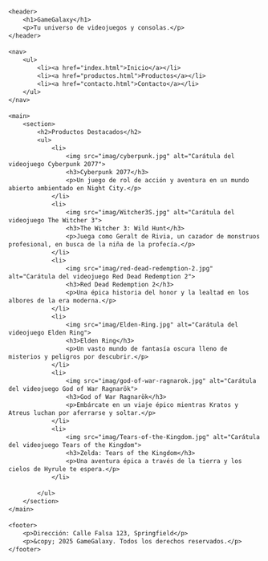 <!DOCTYPE html>
<html lang="es">
<head>
    <meta charset="UTF-8">
    <meta name="viewport" content="width=device-width, initial-scale=1.0">
    <title>GameGalaxy - Tu Tienda de Videojuegos</title>
    <link rel="stylesheet" href="css/styles.css">
</head>
<body>

    <header>
        <h1>GameGalaxy</h1>
        <p>Tu universo de videojuegos y consolas.</p>
    </header>

    <nav>
        <ul>
            <li><a href="index.html">Inicio</a></li>
            <li><a href="productos.html">Productos</a></li>
            <li><a href="contacto.html">Contacto</a></li>
        </ul>
    </nav>

    <main>
        <section>
            <h2>Productos Destacados</h2>
            <ul>
                <li>
                    <img src="imag/cyberpunk.jpg" alt="Carátula del videojuego Cyberpunk 2077">
                    <h3>Cyberpunk 2077</h3>
                    <p>Un juego de rol de acción y aventura en un mundo abierto ambientado en Night City.</p>
                </li>
                <li>
                    <img src="imag/Witcher3S.jpg" alt="Carátula del videojuego The Witcher 3">
                    <h3>The Witcher 3: Wild Hunt</h3>
                    <p>Juega como Geralt de Rivia, un cazador de monstruos profesional, en busca de la niña de la profecía.</p>
                </li>
                <li>
                    <img src="imag/red-dead-redemption-2.jpg" alt="Carátula del videojuego Red Dead Redemption 2">
                    <h3>Red Dead Redemption 2</h3>
                    <p>Una épica historia del honor y la lealtad en los albores de la era moderna.</p>
                </li>
                <li>
                    <img src="imag/Elden-Ring.jpg" alt="Carátula del videojuego Elden Ring">
                    <h3>Elden Ring</h3>
                    <p>Un vasto mundo de fantasía oscura lleno de misterios y peligros por descubrir.</p>
                </li>
                <li>
                    <img src="imag/god-of-war-ragnarok.jpg" alt="Carátula del videojuego God of War Ragnarök">
                    <h3>God of War Ragnarök</h3>
                    <p>Embárcate en un viaje épico mientras Kratos y Atreus luchan por aferrarse y soltar.</p>
                </li>
                <li>
                    <img src="imag/Tears-of-the-Kingdom.jpg" alt="Carátula del videojuego Tears of the Kingdom">
                    <h3>Zelda: Tears of the Kingdom</h3>
                    <p>Una aventura épica a través de la tierra y los cielos de Hyrule te espera.</p>
                </li>
                
            </ul>
        </section>
    </main>

    <footer>
        <p>Dirección: Calle Falsa 123, Springfield</p>
        <p>&copy; 2025 GameGalaxy. Todos los derechos reservados.</p>
    </footer>

</body>
</html>
